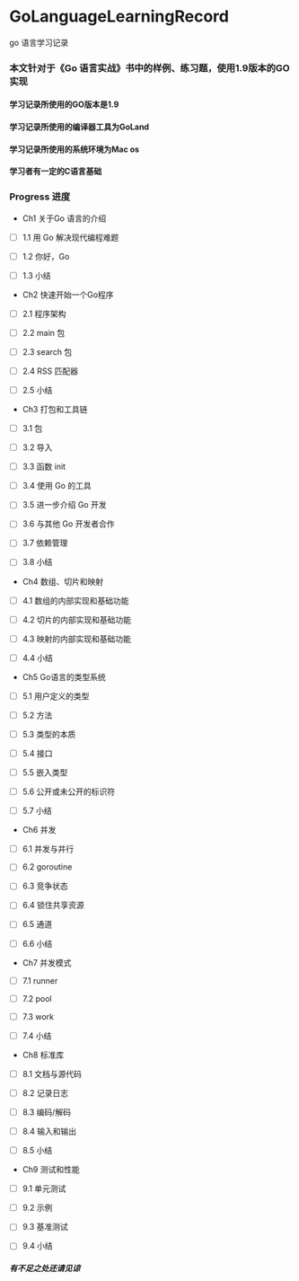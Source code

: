 # GoLanguageLearningRecord
go  语言学习记录

### 本文针对于《Go 语言实战》书中的样例、练习题，使用1.9版本的GO实现

#### 学习记录所使用的GO版本是1.9
#### 学习记录所使用的编译器工具为GoLand
#### 学习记录所使用的系统环境为Mac os
#### 学习者有一定的C语言基础


### Progress 进度

- Ch1  关于Go 语言的介绍

- [ ] 1.1  用 Go 解决现代编程难题
- [ ] 1.2  你好，Go
- [ ] 1.3  小结


- Ch2  快速开始一个Go程序

- [ ] 2.1  程序架构
- [ ] 2.2  main 包
- [ ] 2.3  search 包
- [ ] 2.4  RSS 匹配器
- [ ] 2.5  小结


- Ch3  打包和工具链

- [ ] 3.1  包
- [ ] 3.2  导入
- [ ] 3.3  函数 init
- [ ] 3.4  使用 Go 的工具
- [ ] 3.5  进一步介绍 Go 开发
- [ ] 3.6  与其他 Go 开发者合作
- [ ] 3.7  依赖管理
- [ ] 3.8  小结


- Ch4  数组、切片和映射

- [ ] 4.1  数组的内部实现和基础功能
- [ ] 4.2  切片的内部实现和基础功能
- [ ] 4.3  映射的内部实现和基础功能
- [ ] 4.4  小结



- Ch5  Go语言的类型系统

- [ ] 5.1  用户定义的类型
- [ ] 5.2  方法
- [ ] 5.3  类型的本质
- [ ] 5.4  接口
- [ ] 5.5  嵌入类型
- [ ] 5.6  公开或未公开的标识符
- [ ] 5.7  小结



- Ch6  并发

- [ ] 6.1  并发与并行
- [ ] 6.2  goroutine
- [ ] 6.3  竞争状态
- [ ] 6.4  锁住共享资源
- [ ] 6.5  通道
- [ ] 6.6  小结


- Ch7  并发模式

- [ ] 7.1  runner
- [ ] 7.2  pool
- [ ] 7.3  work
- [ ] 7.4  小结



- Ch8  标准库

- [ ] 8.1  文档与源代码
- [ ] 8.2  记录日志
- [ ] 8.3  编码/解码
- [ ] 8.4  输入和输出
- [ ] 8.5  小结


- Ch9  测试和性能

- [ ] 9.1  单元测试
- [ ] 9.2  示例
- [ ] 9.3  基准测试
- [ ] 9.4  小结



##### 有不足之处还请见谅
